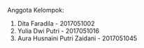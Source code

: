 Anggota Kelompok:
1. Dita Faradila - 2017051002
2. Yulia Dwi Putri - 2017051016
3. Aura Husnaini Putri Zaidani - 2017051045
